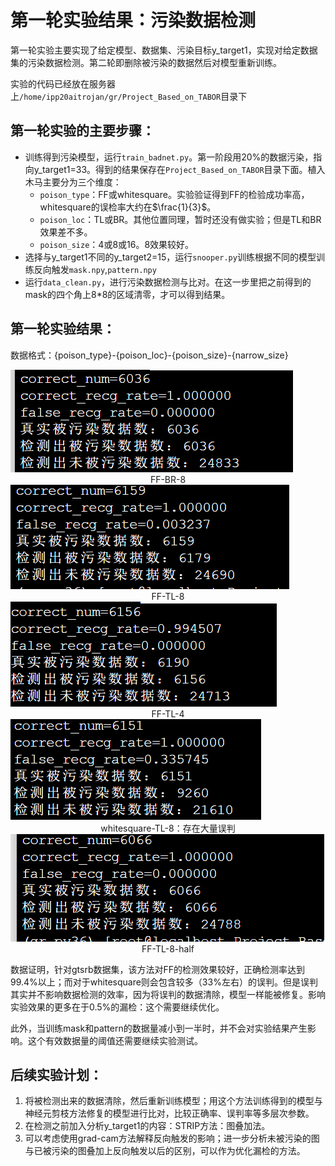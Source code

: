 # 第一轮实验结果：污染数据检测

第一轮实验主要实现了给定模型、数据集、污染目标y_target1，实现对给定数据集的污染数据检测。第二轮即删除被污染的数据然后对模型重新训练。

实验的代码已经放在服务器上`/home/ipp20aitrojan/gr/Project_Based_on_TABOR`目录下

## 第一轮实验的主要步骤：

- 训练得到污染模型，运行`train_badnet.py`。第一阶段用20%的数据污染，指向y_target1=33。得到的结果保存在`Project_Based_on_TABOR`目录下面。植入木马主要分为三个维度：
  - `poison_type`：FF或whitesquare。实验验证得到FF的检验成功率高，whitesquare的误检率大约在$\frac{1}{3}$。
  - `poison_loc`：TL或BR。其他位置同理，暂时还没有做实验；但是TL和BR效果差不多。
  - `poison_size`：4或8或16。8效果较好。
- 选择与y_target1不同的y_target2=15，运行`snooper.py`训练根据不同的模型训练反向触发`mask.npy`,`pattern.npy`
- 运行`data_clean.py`，进行污染数据检测与比对。在这一步里把之前得到的mask的四个角上8*8的区域清零，才可以得到结果。

## 第一轮实验结果：

数据格式：{poison_type}-{poison_loc}-{poison_size}-{narrow_size}

<img src="imgs/FF-BR-8.png">

<center>FF-BR-8</center>

<img src="imgs/FF-TL-8.png">

<center>FF-TL-8</center>

<img src="imgs/FF-TL-4.png">

<center>FF-TL-4</center>

<img src="imgs/whitesquare-TL-8.png">

<center>whitesquare-TL-8：存在大量误判</center>

<img src="imgs/FF-TL-8-half.png">

<center>FF-TL-8-half</center>

数据证明，针对gtsrb数据集，该方法对FF的检测效果较好，正确检测率达到99.4%以上；而对于whitesquare则会包含较多（33%左右）的误判。但是误判其实并不影响数据检测的效率，因为将误判的数据清除，模型一样能被修复。影响实验效果的更多在于0.5%的漏检：这个需要继续优化。

此外，当训练mask和pattern的数据量减小到一半时，并不会对实验结果产生影响。这个有效数据量的阈值还需要继续实验测试。

## 后续实验计划：

1. 将被检测出来的数据清除，然后重新训练模型；用这个方法训练得到的模型与神经元剪枝方法修复的模型进行比对，比较正确率、误判率等多层次参数。
2. 在检测之前加入分析y_target1的内容：STRIP方法：图叠加法。
3. 可以考虑使用grad-cam方法解释反向触发的影响；进一步分析未被污染的图与已被污染的图叠加上反向触发以后的区别，可以作为优化漏检的方法。